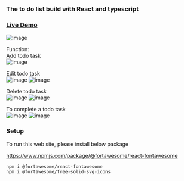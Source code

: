 ### The to do list build with React and typescript  

### <a href="https://main--todo-list-typescript-react-tomhong.netlify.app" target="_blank" rel="noopener noreferrer" > Live Demo</a>


![image](https://github.com/TomYYHong/to-do-list-typescit-react/assets/56811243/ce5fa56b-3b07-4252-9bf9-b115585d66c6)

Function:  
Add todo task   
![image](https://github.com/TomYYHong/to-do-list-typescit-react/assets/56811243/e255ad3e-c464-42a3-a79a-8fe0c2a28fee)

Edit todo task  
![image](https://github.com/TomYYHong/to-do-list-typescit-react/assets/56811243/933e2dce-0588-460f-ac88-52db4b08f6c7)
![image](https://github.com/TomYYHong/to-do-list-typescit-react/assets/56811243/e7741f2d-d8b9-4687-aee5-815ddc1efbf0)

Delete todo task  
![image](https://github.com/TomYYHong/to-do-list-typescit-react/assets/56811243/1b9e7562-d3e7-44ca-95ce-0e6f76ae0e84)
![image](https://github.com/TomYYHong/to-do-list-typescit-react/assets/56811243/157220b6-f6aa-4560-a0bf-3ad4a27dca06)

To complete a todo task  
![image](https://github.com/TomYYHong/to-do-list-typescit-react/assets/56811243/3576594e-671a-4b49-8d66-b1a02ba286de)
![image](https://github.com/TomYYHong/to-do-list-typescit-react/assets/56811243/4d5968df-60a3-4f38-9c7f-a20f24570ccf)

### Setup
To run this web site, please install below package  

https://www.npmjs.com/package/@fortawesome/react-fontawesome  
```
npm i @fortawesome/react-fontawesome
npm i @fortawesome/free-solid-svg-icons
```
